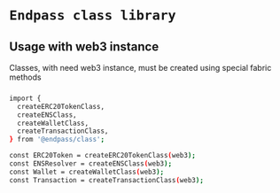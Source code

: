 # `Endpass class library`

## Usage with web3 instance

Classes, with need web3 instance, must be created using special fabric methods
###

```sh
import {
  createERC20TokenClass,
  createENSClass,
  createWalletClass,
  createTransactionClass,
} from '@endpass/class';

const ERC20Token = createERC20TokenClass(web3);
const ENSResolver = createENSClass(web3);
const Wallet = createWalletClass(web3);
const Transaction = createTransactionClass(web3);

```
